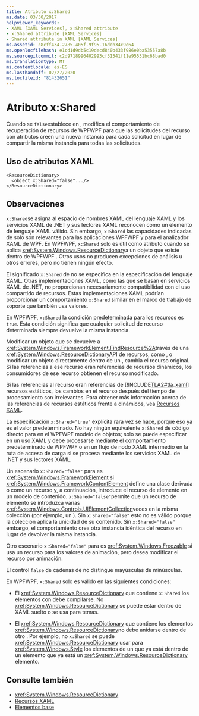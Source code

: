 ```yaml
---
title: Atributo x:Shared
ms.date: 03/30/2017
helpviewer_keywords:
- XAML [XAML Services], x:Shared attribute
- x:Shared attribute [XAML Services]
- Shared attribute in XAML [XAML Services]
ms.assetid: c8cff434-2785-405f-9f95-16deb34c9e64
ms.openlocfilehash: e1cd1d9db5c19decd840b433f986e0ba53557a8b
ms.sourcegitcommit: c2d9718996402993cf31541f11e95531bc68bad0
ms.translationtype: MT
ms.contentlocale: es-ES
ms.lasthandoff: 02/27/2020
ms.locfileid: "81432651"
---
```

# <a name="xshared-attribute"></a>Atributo x:Shared

Cuando se `false`establece en , modifica el comportamiento de recuperación de recursos de WPFWPF para que las solicitudes del recurso con atributos creen una nueva instancia para cada solicitud en lugar de compartir la misma instancia para todas las solicitudes.

## <a name="xaml-attribute-usage"></a>Uso de atributos XAML

```xaml
<ResourceDictionary>
  <object x:Shared="false".../>
</ResourceDictionary>
```

## <a name="remarks"></a>Observaciones

`x:Shared`se asigna al espacio de nombres XAML del lenguaje XAML y los servicios XAML de .NET y sus lectores XAML reconocen como un elemento de lenguaje XAML válido. Sin embargo, `x:Shared` las capacidades indicadas de solo son relevantes para las aplicaciones WPFWPF y para el analizador XAML de WPF. En WPFWPF, `x:Shared` solo es útil como atributo cuando se aplica <xref:System.Windows.ResourceDictionary>a un objeto que existe dentro de WPFWPF . Otros usos no producen excepciones de análisis u otros errores, pero no tienen ningún efecto.

El significado `x:Shared` de no se especifica en la especificación del lenguaje XAML. Otras implementaciones XAML, como las que se basan en servicios XAML de .NET, no proporcionan necesariamente compatibilidad con el uso compartido de recursos. Estas implementaciones XAML podrían proporcionar un comportamiento `x:Shared` similar en el marco de trabajo de soporte que también usa valores.

En WPFWPF, `x:Shared` la condición predeterminada para los recursos es `true`. Esta condición significa que cualquier solicitud de recurso determinada siempre devuelve la misma instancia.

Modificar un objeto que se devuelve a <xref:System.Windows.FrameworkElement.FindResource%2A>través de una <xref:System.Windows.ResourceDictionary>API de recursos, como , o modificar un objeto directamente dentro de un , cambia el recurso original. Si las referencias a ese recurso eran referencias de recursos dinámicos, los consumidores de ese recurso obtienen el recurso modificado.

Si las referencias al recurso eran referencias de [!INCLUDE[TLA2#tla_xaml](../../../includes/tla2sharptla-xaml-md.md)] recursos estáticos, los cambios en el recurso después del tiempo de procesamiento son irrelevantes. Para obtener más información acerca de las referencias de recursos estáticos frente a dinámicos, vea [Recursos XAML](../fundamentals/xaml-resources-define.md).

La especificación `x:Shared="true"` explícita rara vez se hace, porque eso ya es el valor predeterminado. No hay ningún equivalente `x:Shared` de código directo para en el WPFWPF modelo de objetos; solo se puede especificar en un uso XAML y debe procesarse mediante el comportamiento predeterminado de WPFWPF o en un flujo de nodo XAML intermedio en la ruta de acceso de carga si se procesa mediante los servicios XAML de .NET y sus lectores XAML.

Un escenario `x:Shared="false"` para es <xref:System.Windows.FrameworkElement> si <xref:System.Windows.FrameworkContentElement> define una clase derivada o como un recurso y, a continuación, introduce el recurso de elemento en un modelo de contenido. `x:Shared="false"`permite que un recurso de elemento se introduzca varias <xref:System.Windows.Controls.UIElementCollection>veces en la misma colección (por ejemplo, un ). Sin `x:Shared="false"` esto no es válido porque la colección aplica la unicidad de su contenido. Sin `x:Shared="false"` embargo, el comportamiento crea otra instancia idéntica del recurso en lugar de devolver la misma instancia.

Otro escenario `x:Shared="false"` para es <xref:System.Windows.Freezable> si usa un recurso para los valores de animación, pero desea modificar el recurso por animación.

El control `false` de cadenas de no distingue mayúsculas de minúsculas.

En WPFWPF, `x:Shared` solo es válido en las siguientes condiciones:

- El <xref:System.Windows.ResourceDictionary> que contiene `x:Shared` los elementos con debe compilarse. No <xref:System.Windows.ResourceDictionary> se puede estar dentro de XAML suelto o se usa para temas.

- El <xref:System.Windows.ResourceDictionary> que contiene los elementos <xref:System.Windows.ResourceDictionary>no debe anidarse dentro de otro . Por ejemplo, no `x:Shared` se puede <xref:System.Windows.ResourceDictionary> usar para <xref:System.Windows.Style> los elementos de un que ya está dentro de un elemento que ya está un <xref:System.Windows.ResourceDictionary> elemento.

## <a name="see-also"></a>Consulte también

- <xref:System.Windows.ResourceDictionary>
- [Recursos XAML](../fundamentals/xaml-resources-define.md)
- [Elementos base](../../framework/wpf/advanced/base-elements.md)
